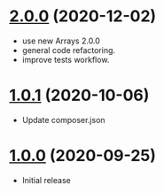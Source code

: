 <a name="2.0.0"></a>
# [2.0.0](https://github.com/atomastic/registry) (2020-12-02)
* use new Arrays 2.0.0
* general code refactoring.
* improve tests workflow.

<a name="1.0.1"></a>
# [1.0.1](https://github.com/atomastic/registry) (2020-10-06)
* Update composer.json

<a name="1.0.0"></a>
# [1.0.0](https://github.com/atomastic/registry) (2020-09-25)
* Initial release
